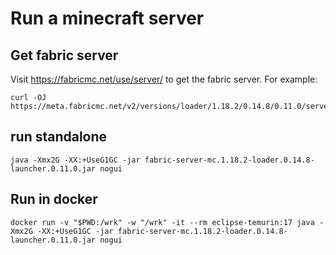 
# Run a minecraft server

## Get fabric server

Visit https://fabricmc.net/use/server/ to get the fabric server. For example:

    curl -OJ https://meta.fabricmc.net/v2/versions/loader/1.18.2/0.14.8/0.11.0/server/jar

## run standalone

    java -Xmx2G -XX:+UseG1GC -jar fabric-server-mc.1.18.2-loader.0.14.8-launcher.0.11.0.jar nogui

## Run in docker

    docker run -v "$PWD:/wrk" -w "/wrk" -it --rm eclipse-temurin:17 java -Xmx2G -XX:+UseG1GC -jar fabric-server-mc.1.18.2-loader.0.14.8-launcher.0.11.0.jar nogui
